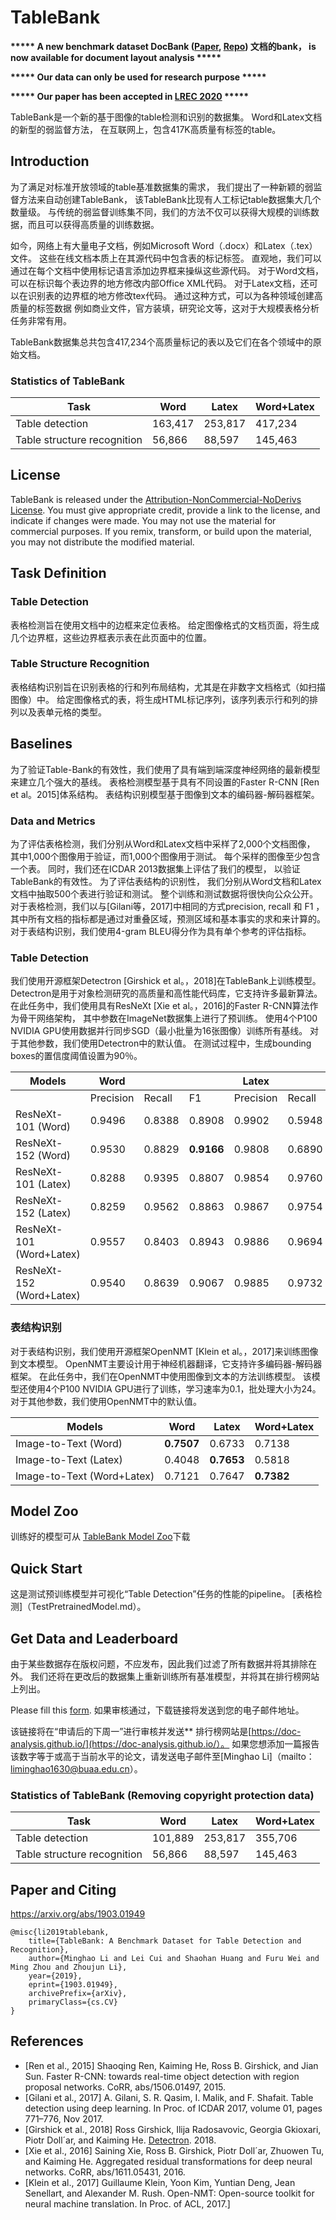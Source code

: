 # TableBank

**\*\*\*\*\* A new benchmark dataset DocBank ([Paper](https://arxiv.org/abs/2006.01038), [Repo](https://github.com/doc-analysis/DocBank)) 文档的bank， is now available for document layout analysis \*\*\*\*\***

**\*\*\*\*\* Our data can only be used for research purpose \*\*\*\*\***

**\*\*\*\*\* Our paper has been accepted in [LREC 2020](https://lrec2020.lrec-conf.org/en/conference-programme/accepted-papers/) \*\*\*\*\***

TableBank是一个新的基于图像的table检测和识别的数据集。
Word和Latex文档的新型的弱监督方法， 在互联网上，包含417K高质量有标签的table。

## Introduction
为了满足对标准开放领域的table基准数据集的需求，
我们提出了一种新颖的弱监督方法来自动创建TableBank，
该TableBank比现有人工标记table数据集大几个数量级。 
与传统的弱监督训练集不同，我们的方法不仅可以获得大规模的训练数据，而且可以获得高质量的训练数据。

如今，网络上有大量电子文档，例如Microsoft Word（.docx）和Latex（.tex）文件。 
这些在线文档本质上在其源代码中包含表的标记标签。
直观地，我们可以通过在每个文档中使用标记语言添加边界框来操纵这些源代码。
对于Word文档，可以在标识每个表边界的地方修改内部Office XML代码。
对于Latex文档，还可以在识别表的边界框的地方修改tex代码。 通过这种方式，可以为各种领域创建高质量的标签数据
例如商业文件，官方装填，研究论文等，这对于大规模表格分析任务非常有用。


TableBank数据集总共包含417,234个高质量标记的表以及它们在各个领域中的原始文档。


### Statistics of TableBank
| Task                        | Word    | Latex   | Word+Latex |
|-----------------------------|---------|---------|------------|
| Table detection             | 163,417 | 253,817 | 417,234    |
| Table structure recognition | 56,866  | 88,597  | 145,463    |


## License
TableBank is released under the [Attribution-NonCommercial-NoDerivs License](https://creativecommons.org/licenses/by-nc-nd/4.0/). You must give appropriate credit, provide a link to the license, and indicate if changes were made. You may not use the material for commercial purposes. If you remix, transform, or build upon the material, you may not distribute the modified material.



## Task Definition

### Table Detection
表格检测旨在使用文档中的边框来定位表格。
给定图像格式的文档页面，将生成几个边界框，这些边界框表示表在此页面中的位置。


### Table Structure Recognition
表格结构识别旨在识别表格的行和列布局结构，尤其是在非数字文档格式（如扫描图像）中。
给定图像格式的表，将生成HTML标记序列，该序列表示行和列的排列以及表单元格的类型。

## Baselines
为了验证Table-Bank的有效性，我们使用了具有端到端深度神经网络的最新模型来建立几个强大的基线。 
表格检测模型基于具有不同设置的Faster R-CNN [Ren et al。2015]体系结构。 
表结构识别模型基于图像到文本的编码器-解码器框架。

### Data and Metrics
为了评估表格检测，我们分别从Word和Latex文档中采样了2,000个文档图像，
其中1,000个图像用于验证，而1,000个图像用于测试。 
每个采样的图像至少包含一个表。 
同时，我们还在ICDAR 2013数据集上评估了我们的模型，
以验证TableBank的有效性。 为了评估表结构的识别性，
我们分别从Word文档和Latex文档中抽取500个表进行验证和测试。 
整个训练和测试数据将很快向公众公开。 
对于表格检测，我们以与[Gilani等，2017]中相同的方式precision, recall 和 F1 ，
其中所有文档的指标都是通过对重叠区域，预测区域和基本事实的求和来计算的。
对于表结构识别，我们使用4-gram BLEU得分作为具有单个参考的评估指标。

### Table Detection
我们使用开源框架Detectron [Girshick et al。，2018]在TableBank上训练模型。
Detectron是用于对象检测研究的高质量和高性能代码库，它支持许多最新算法。
在此任务中，我们使用具有ResNeXt [Xie et al。，2016]的Faster R-CNN算法作为骨干网络架构，
其中参数在ImageNet数据集上进行了预训练。 使用4个P100 NVIDIA GPU使用数据并行同步SGD（最小批量为16张图像）训练所有基线。
对于其他参数，我们使用Detectron中的默认值。 在测试过程中，生成bounding boxes的置信度阈值设置为90％。

| Models                   | Word      |        |        | Latex     |        |        | Word+Latex |        |        |
|--------------------------|-----------|--------|--------|-----------|--------|--------|------------|--------|--------|
|                          | Precision | Recall | F1     | Precision | Recall | F1     | Precision  | Recall | F1     |
| ResNeXt-101 (Word)       | 0.9496    | 0.8388 | 0.8908 | 0.9902    | 0.5948 | 0.7432 | 0.9594     | 0.7607 | 0.8486 |
| ResNeXt-152 (Word)       | 0.9530    | 0.8829 | **0.9166** | 0.9808    | 0.6890 | 0.8094 | 0.9603     | 0.8209 | 0.8851 |
| ResNeXt-101 (Latex)      | 0.8288    | 0.9395 | 0.8807 | 0.9854    | 0.9760 | 0.9807 | 0.8744     | 0.9512 | 0.9112 |
| ResNeXt-152 (Latex)      | 0.8259    | 0.9562 | 0.8863 | 0.9867    | 0.9754 | **0.9810** | 0.8720     | 0.9624 | 0.9149 |
| ResNeXt-101 (Word+Latex) | 0.9557    | 0.8403 | 0.8943 | 0.9886    | 0.9694 | 0.9789 | 0.9670     | 0.8817 | 0.9224 |
| ResNeXt-152 (Word+Latex) | 0.9540    | 0.8639 | 0.9067 | 0.9885    | 0.9732 | 0.9808 | 0.9657     | 0.8989 | **0.9311** |

### 表结构识别
对于表结构识别，我们使用开源框架OpenNMT [Klein et al。，2017]来训练图像到文本模型。
OpenNMT主要设计用于神经机器翻译，它支持许多编码器-解码器框架。
在此任务中，我们在OpenNMT中使用图像到文本的方法训练模型。
该模型还使用4个P100 NVIDIA GPU进行了训练，学习速率为0.1，批处理大小为24。
对于其他参数，我们使用OpenNMT中的默认值。

| Models                     | Word   | Latex  | Word+Latex |
|----------------------------|--------|--------|------------|
| Image-to-Text (Word)       | **0.7507** | 0.6733 | 0.7138     |
| Image-to-Text (Latex)      | 0.4048 | **0.7653** | 0.5818     |
| Image-to-Text (Word+Latex) | 0.7121 | 0.7647 | **0.7382**     |

## Model Zoo

训练好的模型可从 [TableBank Model Zoo](MODEL_ZOO.md)下载

## Quick Start
这是测试预训练模型并可视化“Table Detection”任务的性能的pipeline。 [表格检测]（TestPretrainedModel.md）。

## Get Data and Leaderboard
由于某些数据存在版权问题，不应发布，因此我们过滤了所有数据并将其排除在外。 
我们还将在更改后的数据集上重新训练所有基准模型，并将其在排行榜网站上列出。

Please fill this [form](https://forms.office.com/Pages/ResponsePage.aspx?id=v4j5cvGGr0GRqy180BHbRw1hSTX2waZIoerSk1J6CyNUMTRCUEZCR0lVOVZaTVhLUFVJTjhJUkdXSi4u). 
如果审核通过，下载链接将发送到您的电子邮件地址。

该链接将在“申请后的下周一”进行审核并发送**
排行榜网站是[https://doc-analysis.github.io/](https://doc-analysis.github.io/）。 
如果您想添加一篇报告该数字等于或高于当前水平的论文，请发送电子邮件至[Minghao Li]（mailto：liminghao1630@buaa.edu.cn）。

### Statistics of TableBank (Removing copyright protection data)
| Task                        | Word    | Latex   | Word+Latex |
|-----------------------------|---------|---------|------------|
| Table detection             | 101,889 | 253,817 | 355,706    |
| Table structure recognition | 56,866  | 88,597  | 145,463    |

## Paper and Citing
https://arxiv.org/abs/1903.01949
```
@misc{li2019tablebank,
    title={TableBank: A Benchmark Dataset for Table Detection and Recognition},
    author={Minghao Li and Lei Cui and Shaohan Huang and Furu Wei and Ming Zhou and Zhoujun Li},
    year={2019},
    eprint={1903.01949},
    archivePrefix={arXiv},
    primaryClass={cs.CV}
}
```

## References

- [Ren et al., 2015] Shaoqing Ren, Kaiming He, Ross B. Girshick,
    and Jian Sun. Faster R-CNN: towards real-time
    object detection with region proposal networks. CoRR,
    abs/1506.01497, 2015.
- [Gilani et al., 2017] A. Gilani, S. R. Qasim, I. Malik, and
    F. Shafait. Table detection using deep learning. In Proc. of
    ICDAR 2017, volume 01, pages 771–776, Nov 2017.
- [Girshick et al., 2018] Ross Girshick, Ilija Radosavovic,
    Georgia Gkioxari, Piotr Doll´ar, and Kaiming He. [Detectron](
    https://github.com/facebookresearch/detectron).
    2018.
- [Xie et al., 2016] Saining Xie, Ross B. Girshick, Piotr
    Doll´ar, Zhuowen Tu, and Kaiming He. Aggregated residual
    transformations for deep neural networks. CoRR,
    abs/1611.05431, 2016.
- [Klein et al., 2017] Guillaume Klein, Yoon Kim, Yuntian
    Deng, Jean Senellart, and Alexander M. Rush. Open-NMT:
    Open-source toolkit for neural machine translation.
    In Proc. of ACL, 2017.]
